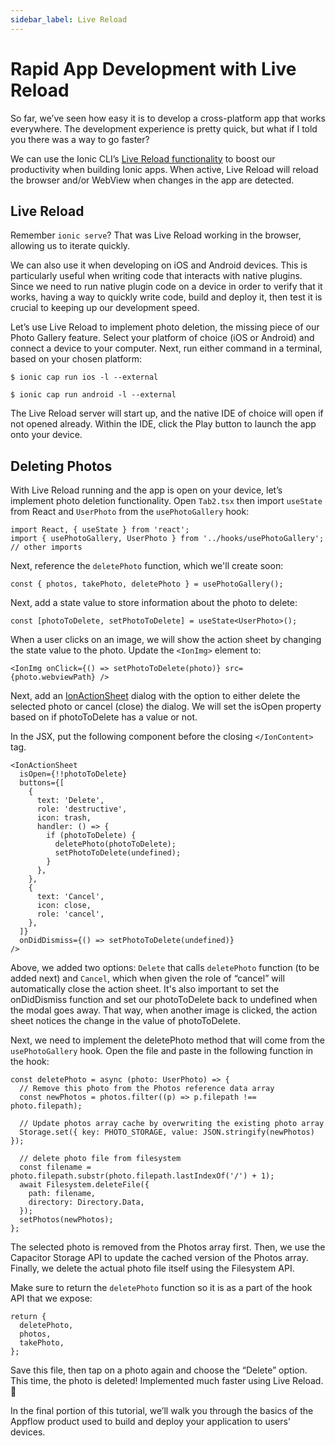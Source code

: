 ```yaml
---
sidebar_label: Live Reload
---
```


# Rapid App Development with Live Reload

So far, we’ve seen how easy it is to develop a cross-platform app that works everywhere. The development experience is pretty quick, but what if I told you there was a way to go faster?

We can use the Ionic CLI’s [Live Reload functionality](https://ionicframework.com/docs/cli/livereload) to boost our productivity when building Ionic apps. When active, Live Reload will reload the browser and/or WebView when changes in the app are detected.

## Live Reload

Remember `ionic serve`? That was Live Reload working in the browser, allowing us to iterate quickly.

We can also use it when developing on iOS and Android devices. This is particularly useful when writing code that interacts with native plugins. Since we need to run native plugin code on a device in order to verify that it works, having a way to quickly write code, build and deploy it, then test it is crucial to keeping up our development speed.

Let’s use Live Reload to implement photo deletion, the missing piece of our Photo Gallery feature. Select your platform of choice (iOS or Android) and connect a device to your computer. Next, run either command in a terminal, based on your chosen platform:

```shell
$ ionic cap run ios -l --external

$ ionic cap run android -l --external
```

The Live Reload server will start up, and the native IDE of choice will open if not opened already. Within the IDE, click the Play button to launch the app onto your device.

## Deleting Photos

With Live Reload running and the app is open on your device, let’s implement photo deletion functionality. Open `Tab2.tsx` then import `useState` from React and `UserPhoto` from the `usePhotoGallery` hook:

```tsx
import React, { useState } from 'react';
import { usePhotoGallery, UserPhoto } from '../hooks/usePhotoGallery';
// other imports
```

Next, reference the `deletePhoto` function, which we'll create soon:

```tsx
const { photos, takePhoto, deletePhoto } = usePhotoGallery();
```

Next, add a state value to store information about the photo to delete:

```tsx
const [photoToDelete, setPhotoToDelete] = useState<UserPhoto>();
```

When a user clicks on an image, we will show the action sheet by changing the state value to the photo. Update the `<IonImg>` element to:

```tsx
<IonImg onClick={() => setPhotoToDelete(photo)} src={photo.webviewPath} />
```

Next, add an [IonActionSheet](https://ionicframework.com/docs/api/action-sheet) dialog with the option to either delete the selected photo or cancel (close) the dialog. We will set the isOpen property based on if photoToDelete has a value or not.

In the JSX, put the following component before the closing `</IonContent>` tag.

```tsx
<IonActionSheet
  isOpen={!!photoToDelete}
  buttons={[
    {
      text: 'Delete',
      role: 'destructive',
      icon: trash,
      handler: () => {
        if (photoToDelete) {
          deletePhoto(photoToDelete);
          setPhotoToDelete(undefined);
        }
      },
    },
    {
      text: 'Cancel',
      icon: close,
      role: 'cancel',
    },
  ]}
  onDidDismiss={() => setPhotoToDelete(undefined)}
/>
```

Above, we added two options: `Delete` that calls `deletePhoto` function (to be added next) and `Cancel`, which when given the role of “cancel” will automatically close the action sheet. It's also important to set the onDidDismiss function and set our photoToDelete back to undefined when the modal goes away. That way, when another image is clicked, the action sheet notices the change in the value of photoToDelete.

Next, we need to implement the deletePhoto method that will come from the `usePhotoGallery` hook. Open the file and paste in the following function in the hook:

```tsx
const deletePhoto = async (photo: UserPhoto) => {
  // Remove this photo from the Photos reference data array
  const newPhotos = photos.filter((p) => p.filepath !== photo.filepath);

  // Update photos array cache by overwriting the existing photo array
  Storage.set({ key: PHOTO_STORAGE, value: JSON.stringify(newPhotos) });

  // delete photo file from filesystem
  const filename = photo.filepath.substr(photo.filepath.lastIndexOf('/') + 1);
  await Filesystem.deleteFile({
    path: filename,
    directory: Directory.Data,
  });
  setPhotos(newPhotos);
};
```

The selected photo is removed from the Photos array first. Then, we use the Capacitor Storage API to update the cached version of the Photos array. Finally, we delete the actual photo file itself using the Filesystem API.

Make sure to return the `deletePhoto` function so it is as a part of the hook API that we expose:

```tsx
return {
  deletePhoto,
  photos,
  takePhoto,
};
```

Save this file, then tap on a photo again and choose the “Delete” option. This time, the photo is deleted! Implemented much faster using Live Reload. 💪

In the final portion of this tutorial, we’ll walk you through the basics of the Appflow product used to build and deploy your application to users' devices.
